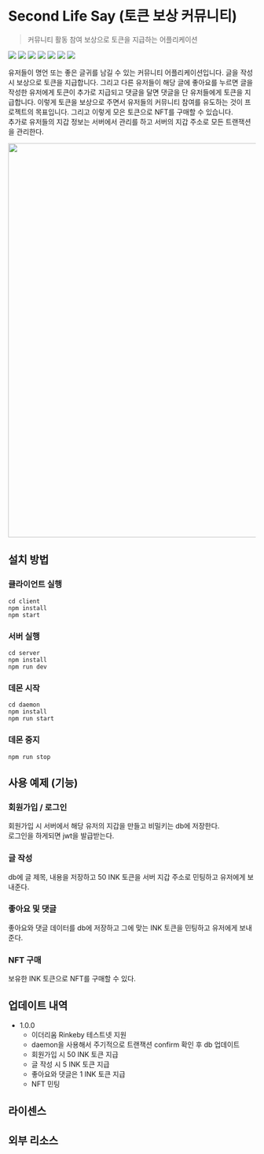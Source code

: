 # Second Life Say (토큰 보상 커뮤니티)
> 커뮤니티 활동 참여 보상으로 토큰을 지급하는 어플리케이션

<img src="https://img.shields.io/badge/Javascript-F7DF1E?style=flat&logo=Javascript&logoColor=white"/></a>
<img src="https://img.shields.io/badge/React-61DAFB?style=flat&logo=React&logoColor=white"/></a>
<img src="https://img.shields.io/badge/Redux-764ABC?style=flat&logo=Redux&logoColor=white"/></a>
<img src="https://img.shields.io/badge/Solidity-363636?style=flat&logo=Solidity&logoColor=white"/></a>
<img src="https://img.shields.io/badge/Node.js-339933?style=flat&logo=Node.js&logoColor=white"/></a>
<img src="https://img.shields.io/badge/Express-000000?style=flat&logo=Express&logoColor=white"/></a>
<img src="https://img.shields.io/badge/MongoDB-47A248?style=flat&logo=MongoDB&logoColor=white"/></a>

유저들이 명언 또는 좋은 글귀를 남길 수 있는 커뮤니티 어플리케이션입니다. 글을 작성 시 보상으로 토큰을 지급합니다. 그리고 다른 유저들이 해당 글에 좋아요를 누르면 글을 작성한 유저에게 토큰이 추가로 지급되고 댓글을 달면 댓글을 단 유저들에게 토큰을 지급합니다. 이렇게 토큰을 보상으로 주면서 유저들의 커뮤니티 참여를 유도하는 것이 프로젝트의 목표입니다. 그리고 이렇게 모은 토큰으로 NFT를 구매할 수 있습니다.  
추가로 유저들의 지갑 정보는 서버에서 관리를 하고 서버의 지갑 주소로 모든 트랜잭션을 관리한다.

<img src="https://user-images.githubusercontent.com/34996487/173279461-e3b932d4-4021-49ba-8867-c07c8c94aa3a.png" width="800"></img>

## 설치 방법
### 클라이언트 실행
```
cd client
npm install
npm start
```
### 서버 실행
```
cd server
npm install
npm run dev
```
### 데몬 시작
```
cd daemon
npm install
npm run start
```
### 데몬 중지
```
npm run stop
```

## 사용 예제 (기능)
### 회원가입 / 로그인
회원가입 시 서버에서 해당 유저의 지갑을 만들고 비밀키는 db에 저장한다.  
로그인을 하게되면 jwt을 발급받는다.

### 글 작성
db에 글 제목, 내용을 저장하고 50 INK 토큰을 서버 지갑 주소로 민팅하고 유저에게 보내준다.

### 좋아요 및 댓글
좋아요와 댓글 데이터를 db에 저장하고 그에 맞는 INK 토큰을 민팅하고 유저에게 보내준다.

### NFT 구매
보유한 INK 토큰으로 NFT를 구매할 수  있다.

## 업데이트 내역
- 1.0.0
  - 이더리움 Rinkeby 테스트넷 지원
  - daemon을 사용해서 주기적으로 트랜잭션 confirm 확인 후 db 업데이트
  - 회원가입 시 50 INK 토큰 지급
  - 글 작성 시 5 INK 토큰 지급
  - 좋아요와 댓글은 1 INK 토큰 지급
  - NFT 민팅

## 라이센스

## 외부 리소스
